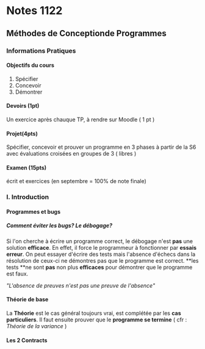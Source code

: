 # Notes 1122
## Méthodes de Conceptionde Programmes
###  Informations Pratiques
#### Objectifs du cours
1. Spécifier
2. Concevoir
3. Démontrer

#### Devoirs (1pt)
Un exercice après chauque TP, à rendre sur Moodle ( 1 pt )

#### Projet(4pts)
Spécifier, concevoir et prouver un programme
en 3 phases à partir de la S6
avec évaluations croisées en groupes de 3 ( libres )

#### Examen (15pts)
écrit et exercices
(en septembre = 100% de note finale)

### I. Introduction 
#### Programmes et bugs
##### Comment éviter les bugs? Le débogage?
Si l'on cherche à écrire un  programme correct, le débogage n'est **pas** une solution **efficace**. En effet, il force le programmeur à fonctionner par **essais erreur**. On peut essayer d'écrire des tests mais l'absence d'échecs dans la résolution de ceux-ci ne démontres pas que le programme est correct. **les tests **ne sont **pas** non plus **efficaces** pour démontrer que le programme est faux. 

*"L'absence de preuves n'est pas une preuve de l'absence"*

#### Théorie de base
La **Théorie** est le cas général toujours vrai, est complétée par les **cas particuliers**. Il faut ensuite prouver que le **programme se termine** ( cfr : *Théorie de la variance* ) 

#### Les 2 Contracts 
